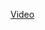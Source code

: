 [Video](https://clipchamp.com/watch/cH3dbsIXp93?utm_source=embed&utm_medium=embed&utm_campaign=watch)
